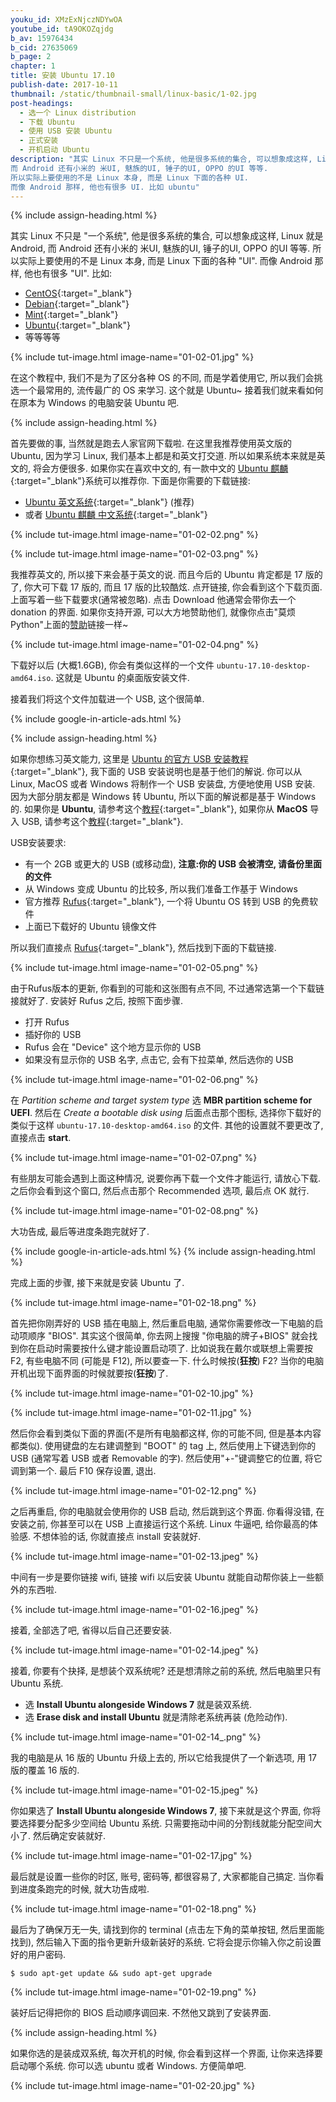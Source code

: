 ```yaml
---
youku_id: XMzExNjczNDYwOA
youtube_id: tA9OKOZqjdg
b_av: 15976434
b_cid: 27635069
b_page: 2
chapter: 1
title: 安装 Ubuntu 17.10
publish-date: 2017-10-11
thumbnail: /static/thumbnail-small/linux-basic/1-02.jpg
post-headings:
  - 选一个 Linux distribution
  - 下载 Ubuntu
  - 使用 USB 安装 Ubuntu
  - 正式安装
  - 开机启动 Ubuntu
description: "其实 Linux 不只是一个系统, 他是很多系统的集合, 可以想象成这样, Linux 就是 Android,
而 Android 还有小米的 米UI, 魅族的UI, 锤子的UI, OPPO 的UI 等等.
所以实际上要使用的不是 Linux 本身, 而是 Linux 下面的各种 UI.
而像 Android 那样, 他也有很多 UI. 比如 ubuntu"
---
```






{% include assign-heading.html %}

其实 Linux 不只是 "一个系统", 他是很多系统的集合, 可以想象成这样, Linux 就是 Android,
而 Android 还有小米的 米UI, 魅族的UI, 锤子的UI, OPPO 的UI 等等.
所以实际上要使用的不是 Linux 本身, 而是 Linux 下面的各种 "UI".
而像 Android 那样, 他也有很多 "UI". 比如:

* [CentOS](https://www.centos.org/){:target="_blank"}
* [Debian](https://www.debian.org/){:target="_blank"}
* [Mint](https://linuxmint.com/){:target="_blank"}
* [Ubuntu](https://www.ubuntu.com/){:target="_blank"}
* 等等等等

{% include tut-image.html image-name="01-02-01.jpg" %}


在这个教程中, 我们不是为了区分各种 OS 的不同, 而是学着使用它, 所以我们会挑选一个最常用的, 流传最广的 OS 来学习.
这个就是 Ubuntu~ 接着我们就来看如何在原本为 Windows 的电脑安装 Ubuntu 吧.





{% include assign-heading.html %}

首先要做的事, 当然就是跑去人家官网下载啦. 在这里我推荐使用英文版的 Ubuntu, 因为学习 Linux, 我们基本上都是和英文打交道.
所以如果系统本来就是英文的, 将会方便很多. 如果你实在喜欢中文的, 有一款中文的 [Ubuntu 麒麟](http://www.ubuntukylin.com/){:target="_blank"}系统可以推荐你.
下面是你需要的下载链接:

* [Ubuntu 英文系统](https://www.ubuntu.com/download/desktop){:target="_blank"} (推荐)
* 或者 [Ubuntu 麒麟 中文系统](http://www.ubuntukylin.com/downloads/){:target="_blank"}

{% include tut-image.html image-name="01-02-02.png" %}

{% include tut-image.html image-name="01-02-03.png" %}

我推荐英文的, 所以接下来会基于英文的说. 而且今后的 Ubuntu 肯定都是 17 版的了, 你大可下载 17 版的, 而且 17 版的比较酷炫.
点开链接, 你会看到这个下载页面. 上面写着一些下载要求(通常被忽略). 点击 Download 他通常会带你去一个 donation 的界面.
如果你支持开源, 可以大方地赞助他们, 就像你点击"莫烦 Python"上面的[赞助](/support/)链接一样~

{% include tut-image.html image-name="01-02-04.png" %}

下载好以后 (大概1.6GB), 你会有类似这样的一个文件 `ubuntu-17.10-desktop-amd64.iso`. 这就是 Ubuntu 的桌面版安装文件.

接着我们将这个文件加载进一个 USB, 这个很简单.





{% include google-in-article-ads.html %}



{% include assign-heading.html %}

如果你想练习英文能力, 这里是 [Ubuntu 的官方 USB 安装教程](https://tutorials.ubuntu.com/tutorial/tutorial-create-a-usb-stick-on-windows?_ga=2.242174530.1746861324.1507700161-1586045268.1507700161#0){:target="_blank"},
我下面的 USB 安装说明也是基于他们的解说. 你可以从 Linux, MacOS 或者 Windows 将制作一个 USB 安装盘, 方便地使用 USB 安装.
因为大部分朋友都是 Windows 转 Ubuntu, 所以下面的解说都是基于 Windows 的. 如果你是 **Ubuntu**, 请参考这个[教程](https://tutorials.ubuntu.com/tutorial/tutorial-create-a-usb-stick-on-ubuntu#0){:target="_blank"},
如果你从 **MacOS** 导入 USB, 请参考这个[教程](https://tutorials.ubuntu.com/tutorial/tutorial-create-a-usb-stick-on-macos){:target="_blank"}.

USB安装要求:
* 有一个 2GB 或更大的 USB (或移动盘), **注意:你的 USB 会被清空, 请备份里面的文件**
* 从 Windows 变成 Ubuntu 的比较多, 所以我们准备工作基于 Windows
* 官方推荐 [Rufus](https://rufus.akeo.ie/){:target="_blank"}, 一个将 Ubuntu OS 转到 USB 的免费软件
* 上面已下载好的 Ubuntu 镜像文件

所以我们直接点 [Rufus](https://rufus.akeo.ie/){:target="_blank"}, 然后找到下面的下载链接.

{% include tut-image.html image-name="01-02-05.png" %}

由于Rufus版本的更新, 你看到的可能和这张图有点不同, 不过通常选第一个下载链接就好了. 安装好 Rufus 之后, 按照下面步骤.

* 打开 Rufus
* 插好你的 USB
* Rufus 会在 "Device" 这个地方显示你的 USB
* 如果没有显示你的 USB 名字, 点击它, 会有下拉菜单, 然后选你的 USB

{% include tut-image.html image-name="01-02-06.png" %}

在 *Partition scheme and target system type* 选 **MBR partition scheme for UEFI**.
然后在 *Create a bootable disk using* 后面点击那个图标, 选择你下载好的类似于这样 `ubuntu-17.10-desktop-amd64.iso` 的文件.
其他的设置就不要更改了, 直接点击 **start**.


{% include tut-image.html image-name="01-02-07.png" %}

有些朋友可能会遇到上面这种情况, 说要你再下载一个文件才能运行, 请放心下载.
之后你会看到这个窗口, 然后点击那个 Recommended 选项, 最后点 OK 就行.

{% include tut-image.html image-name="01-02-08.png" %}


大功告成, 最后等进度条跑完就好了.






{% include google-in-article-ads.html %}
{% include assign-heading.html %}

完成上面的步骤, 接下来就是安装 Ubuntu 了.

{% include tut-image.html image-name="01-02-18.png" %}

首先把你刚弄好的 USB 插在电脑上, 然后重启电脑, 通常你需要修改一下电脑的启动项顺序 "BIOS". 其实这个很简单, 你去网上搜搜 "你电脑的牌子+BIOS" 就会找到你在启动时需要按什么键才能设置启动项了.
比如说我在戴尔或联想上需要按 F2, 有些电脑不同 (可能是 F12), 所以要查一下. 什么时候按(**狂按**) F2? 当你的电脑开机出现下面界面的时候就要按(**狂按**)了.

{% include tut-image.html image-name="01-02-10.jpg" %}

{% include tut-image.html image-name="01-02-11.jpg" %}

然后你会看到类似下面的界面(不是所有电脑都这样, 你的可能不同, 但是基本内容都类似). 使用键盘的左右建调整到 "BOOT" 的 tag 上, 然后使用上下键选到你的 USB
(通常写着 USB 或者 Removable 的字). 然后使用"+-"键调整它的位置, 将它调到第一个. 最后 F10 保存设置, 退出.

{% include tut-image.html image-name="01-02-12.png" %}

之后再重启, 你的电脑就会使用你的 USB 启动, 然后跳到这个界面. 你看得没错, 在安装之前, 你甚至可以在 USB 上直接运行这个系统. Linux 牛逼吧, 给你最高的体验感.
不想体验的话, 你就直接点 install 安装就好.

{% include tut-image.html image-name="01-02-13.jpeg" %}

中间有一步是要你链接 wifi, 链接 wifi 以后安装 Ubuntu 就能自动帮你装上一些额外的东西啦.

{% include tut-image.html image-name="01-02-16.jpeg" %}

接着, 全部选了吧, 省得以后自己还要安装.

{% include tut-image.html image-name="01-02-14.jpeg" %}

接着, 你要有个抉择, 是想装个双系统呢? 还是想清除之前的系统, 然后电脑里只有 Ubuntu 系统.

* 选 **Install Ubuntu alongeside Windows 7** 就是装双系统.
* 选 **Erase disk and install Ubuntu** 就是清除老系统再装 (危险动作).

{% include tut-image.html image-name="01-02-14_.png" %}

我的电脑是从 16 版的 Ubuntu 升级上去的, 所以它给我提供了一个新选项, 用 17 版的覆盖 16 版的.

{% include tut-image.html image-name="01-02-15.jpeg" %}

你如果选了 **Install Ubuntu alongeside Windows 7**, 接下来就是这个界面, 你将要选择要分配多少空间给 Ubuntu 系统. 只需要拖动中间的分割线就能分配空间大小了.
然后确定安装就好.

{% include tut-image.html image-name="01-02-17.jpg" %}

最后就是设置一些你的时区, 账号, 密码等, 都很容易了, 大家都能自己搞定.
当你看到进度条跑完的时候, 就大功告成啦.

{% include tut-image.html image-name="01-02-18.png" %}

最后为了确保万无一失, 请找到你的 terminal (点击左下角的菜单按钮, 然后里面能找到), 然后输入下面的指令更新升级新装好的系统.
它将会提示你输入你之前设置好的用户密码.


```shell
$ sudo apt-get update && sudo apt-get upgrade
```

{% include tut-image.html image-name="01-02-19.png" %}

装好后记得把你的 BIOS 启动顺序调回来. 不然他又跳到了安装界面.





{% include assign-heading.html %}

如果你选的是装成双系统, 每次开机的时候, 你会看到这样一个界面, 让你来选择要启动哪个系统. 你可以选 ubuntu 或者 Windows.
方便简单吧.

{% include tut-image.html image-name="01-02-20.jpg" %}
